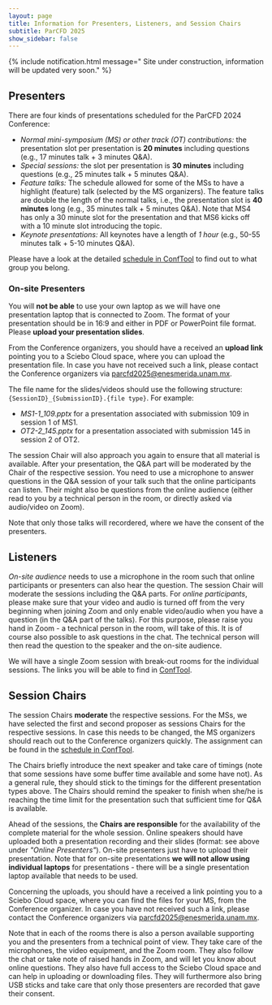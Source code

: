 ```yaml
---
layout: page
title: Information for Presenters, Listeners, and Session Chairs
subtitle: ParCFD 2025
show_sidebar: false
---
```


{% include notification.html message="
Site under construction, information will be updated very soon." %}

## Presenters

There are four kinds of presentations scheduled for the ParCFD 2024 Conference:

- *Normal mini-symposium (MS) or other track (OT) contributions:* the presentation slot per presentation is **20 minutes** including questions (e.g., 17 minutes talk + 3 minutes Q&A).  
- *Special sessions:* the slot per presentation is **30 minutes** including questions (e.g., 25 minutes talk + 5 minutes Q&A).
- *Feature talks:* The schedule allowed for some of the MSs to have a highlight (feature) talk (selected by the MS organizers). The feature talks are double the length of the normal talks, i.e., the presentation slot is **40 minutes** long (e.g., 35 minutes talk + 5 minutes Q&A). Note that MS4 has only a 30 minute slot for the presentation and that MS6 kicks off with a 10 minute slot introducing the topic.  
- *Keynote presentations:* All keynotes have a length of *1 hour* (e.g., 50-55 minutes talk + 5-10 minutes Q&A).

Please have a look at the detailed [schedule in ConfTool](https://www.conftool.net/parcfd2024/) to find out to what group you belong.

<!-- ### Online Presenters

Please provide a recording of your talk, e.g., recorded on Zoom, in 16:9 format as a video file (use standardized formats such as mp4) latest until **Friday, 30.08.2025**. This talk serves as a backup solution in case you have troubles connecting to the Zoom session. Furthermore, please also **upload your slides**, either in PDF or PowerPoint format.

From the Conference organizers, you should have a received an **upload link** pointing you to a Sciebo Cloud space, where you can upload both files the presentation and the video. In case you have not received such a link, please contact the Conference organizers via [parcfd2025@enesmerida.unam.mx](mailto:parcfd2025@enesmerida.unam.mx).

The file name for the slides/videos should use the following structure: `{SessionID}_{SubmissionID}.{file type}`. For example:

- *MS1-1_109.pptx* for a presentation associated with submission 109 in session 1 of MS1.
- *OT2-2_145.pptx* for a presentation associated with submission 145 in session 2 of OT2.
- *MS1-1_109.mp4* for a recording associated with submission 109 in session 1 of MS1.
- *OT2-2_145.mp4* for a recording associated with submission 145 in session 2 of OT2.

The session Chair will also approach you again to ensure that all material is available. After your presentation, the Q&A part will be moderated by the Chair of the respective session. We have a microphone in the conference room connected to Zoom and a video from the room will also be streamed.

We will have a single Zoom session with break-out rooms for the individual sessions. The links you will be able to find in [ConfTool](https://www.conftool.net/parcfd2024/).

Note that only those talks will recordered, where we have the consent of the presenters. -->

### On-site Presenters

You will **not be able** to use your own laptop as we will have one presentation laptop that is connected to Zoom. The format of your presentation should be in 16:9 and either in PDF or PowerPoint file format. Please **upload your presentation slides**.

From the Conference organizers, you should have a received an **upload link** pointing you to a Sciebo Cloud space, where you can upload the presentation file. In case you have not received such a link, please contact the Conference organizers via [parcfd2025@enesmerida.unam.mx](mailto:parcfd2025@enesmerida.unam.mx).

The file name for the slides/videos should use the following structure: `{SessionID}_{SubmissionID}.{file type}`. For example:

- *MS1-1_109.pptx* for a presentation associated with submission 109 in session 1 of MS1.
- *OT2-2_145.pptx* for a presentation associated with submission 145 in session 2 of OT2.

The session Chair will also approach you again to ensure that all material is available. After your presentation, the Q&A part will be moderated by the Chair of the respective session. You need to use a microphone to answer questions in the Q&A session of your talk such that the online participants can listen. Their might also be questions from the online audience (either read to you by a technical person in the room, or directly asked via audio/video on Zoom).

Note that only those talks will recordered, where we have the consent of the presenters.

## Listeners

*On-site audience* needs to use a microphone in the room such that online participants or presenters can also hear the question. The session Chair will moderate the sessions including the Q&A parts. For *online participants*, please make sure that your video and audio is turned off from the very beginning when joining Zoom and only enable video/audio when you have a question (in the Q&A part of the talks). For this purpose, please raise you hand in Zoom - a technical person in the room, will take of this. It is of course also possible to ask questions in the chat. The technical person will then read the question to the speaker and the on-site audience.

We will have a single Zoom session with break-out rooms for the individual sessions. The links you will be able to find in [ConfTool](https://www.conftool.net/parcfd2024/).

## Session Chairs

The session Chairs **moderate** the respective sessions. For the MSs, we have selected the first and second proposer as sessions Chairs for the respective sessions. In case this needs to be changed, the MS organizers should reach out to the Conference organizers quickly. The assignment can be found in the [schedule in ConfTool](https://www.conftool.net/parcfd2024/).

The Chairs briefly introduce the next speaker and take care of timings (note that some sessions have some buffer time available and some have not). As a general rule, they should stick to the timings for the different presentation types above. The Chairs should remind the speaker to finish when she/he is reaching the time limit for the presentation such that sufficient time for Q&A is available.

Ahead of the sessions, the **Chairs are responsible** for the availability of the complete material for the whole session. Online speakers should have uploaded both a presentation recording and their slides (format: see above under *"Online Presenters"*). On-site presenters just have to upload their presentation. Note that for on-site presentations **we will not allow using individual laptops** for presentations - there will be a single presentation laptop available that needs to be used.

Concerning the uploads, you should have a received a link pointing you to a Sciebo Cloud space, where you can find the files for your MS, from the Conference organizer. In case you have not received such a link, please contact the Conference organizers via [parcfd2025@enesmerida.unam.mx](mailto:parcfd2025@enesmerida.unam.mx).

Note that in each of the rooms there is also a person available supporting you and the presenters from a technical point of view. They take care of the microphones, the video equipment, and the Zoom room. They also follow the chat or take note of raised hands in Zoom, and will let you know about online questions. They also have full access to the Sciebo Cloud space and can help in uploading or downloading files. They will furthermore also bring USB sticks and take care that only those presenters are recorded that gave their consent.